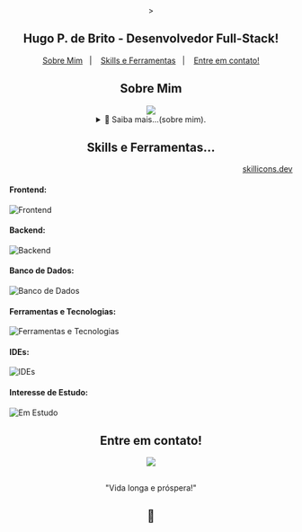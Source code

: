 <main align="center">>

  <section align="center">
    <h1 id="title" align="center">
      Hugo P. de Brito - Desenvolvedor Full-Stack!
    </h1>
  </section>

  <p align="center">
    <a href="#sobre-mim">Sobre Mim</a>&nbsp;&nbsp;&nbsp;|&nbsp;&nbsp;&nbsp;  
    <a href="#skills">Skills e Ferramentas</a>&nbsp;&nbsp;&nbsp;|&nbsp;&nbsp;&nbsp;
    <a href="#contato">Entre em contato!</a>
  </p>

  <section align="center">
    <h2 id="sobre-mim" align="center">
      Sobre Mim
    </h2>
    <a href="https://github.com/HgPBrito/github-readme-stats">
      <img src="https://github-readme-stats.vercel.app/api/top-langs/?username=HgPBrito&layout=compact&hide_progress=true&theme=github_dark_dimmed" />        
    </a>
    <details align="center">
      <summary>📃 Saiba mais...(sobre mim).</summary>  
      </br>
      <section align="center">
        <img align="center" src="https://media.giphy.com/media/13HgwGsXF0aiGY/giphy.gif">
      </section>
  	  <section align="center">
        <h2>
          Um pouco sobre mim...
        </h2>
        <p>
		  Sou um grande entusiasta das tecnologias para desenvolvimento Web e Mobile!
		</p>
		<p>
		  Atualmente exerço a função de Desenvolvedor e Consultor Salesforce na Triscal, desde setembro de 2020. Desempenho funções como desenvolvedor Apex e ofereço suporte a clientes, sempre buscando entender suas necessidades de mercado e sugerindo as melhores soluções para seus negócios. 
		</p>
		<p>
		  Meu propósito na carreira é suprir as necessidades de indivíduos ou empresas, impactando e melhorando suas vidas ou negócios de forma prática, mesmo que seja necessário aprender novas competências técnicas ou comportamentais.
		</p>
		<p>
		  Sempre busco estar atualizado com as melhores práticas, entregando a melhor qualidade e segurança. Meu objetivo é saber que, ao final de cada projeto, o que desenvolvi realmente agregou valor de forma prática.
		</p>
		<p>
		  Seja melhorando uma regra de negócio, desenvolvendo uma página ou compartilhando meu conhecimento, acredito que o segredo de uma boa vida é disseminar o conhecimento adquirido com o maior número de pessoas, aprendendo com elas no processo (o famoso "trocar figurinhas").
		</p>
		<p>
		  Fora do ambiente de carreira, priorizo momentos de qualidade com minha família.
		</p>  
    	<a href="https://www.linkedin.com/in/hgpbrito/">
      	  <img src="https://img.shields.io/badge/linkedin-%230077B5.svg?&style=for-the-badge&logo=linkedin&logoColor=white" />
    	</a>&nbsp;&nbsp;
    	<a href="https://hgpbrito.github.io/curriculo/">
          <img src="https://img.shields.io/badge/-Site_de_Visitas_(em_construção...)-grey?style=for-the-badge&link=https://hgpbrito.github.io/curriculo/" />        
    	</a>  
  	  </section>
    </details>
  </section>

  <section align="center">
    <h2 align="center" id="skills">
      Skills e Ferramentas...
    </h2>
    <section align="right">
      <a lign="left" href="https://skillicons.dev">
        skillicons.dev
      </a>
    </section >
	  <section align="left">
      <h4>
        Frontend:
      </h4>

![Frontend](https://skillicons.dev/icons?i=html,css,bootstrap,js,ts)

  <h4>
    Backend:
  </h4>

![Backend](https://skillicons.dev/icons?i=nodejs,java)

  <h4>
    Banco de Dados:
  </h4>

![Banco de Dados](https://skillicons.dev/icons?i=mysql)

  <h4>
    Ferramentas e Tecnologias:
  </h4>

![Ferramentas e Tecnologias](https://skillicons.dev/icons?i=windows,powershell,ubuntu,git,github,npm,spring,postman,figma,md,discord,notion)

  <h4>
    IDEs:
  </h4>

![IDEs](https://skillicons.dev/icons?i=vscode,eclipse,idea)

  <h4>
    Interesse de Estudo:
  </h4>

![Em Estudo](https://skillicons.dev/icons?i=aws,docker,react,sass,tailwind,angular,figma,heroku,mongodb,firebase,regex)
    
  </section>

  <section align="center">
      <h2 align="center" id="contato">
          Entre em contato!
      </h2>
      <a href="https://www.linkedin.com/in/hgpbrito/">
          <img src="https://img.shields.io/badge/linkedin-%230077B5.svg?&style=for-the-badge&logo=linkedin&logoColor=white" />
      </a>
	  <h2></h2>
  </section> 

  <section align="center">
    <p>"Vida longa e próspera!" </p>
   <h2>🖖</h2>
  </section>
</main>



